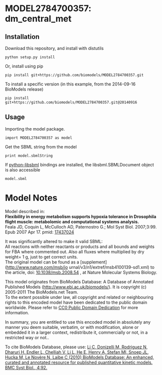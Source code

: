 # MODEL2784700357: dm_central_met

## Installation

Download this repository, and install with distutils

`python setup.py install`

Or, install using pip

`pip install git+https://github.com/biomodels/MODEL2784700357.git`

To install a specific version (in this example, from the 2014-09-16 BioModels release)

`pip install git+https://github.com/biomodels/MODEL2784700357.git@20140916`

## Usage

Importing the model package.

`import MODEL2784700357 as model`

Get the SBML string from the model

`print model.sbmlString`

If [python-libsbml](https://pypi.python.org/pypi/python-libsbml) bindings are
installed, the libsbml.SBMLDocument object is also accessible

`model.sbml`


# Model Notes


Model described in:  
**Flexibility in energy metabolism supports hypoxia tolerance in Drosophila flight muscle: metabolomic and computational systems analysis.**   
Feala JD, Coquin L, McCulloch AD, Paternostro G.; Mol Syst Biol. 2007;3:99.
Epub 2007 Apr 17. pmid:
[17437024](http://www.ncbi.nlm.nih.gov/pubmed/17437024)  

It was significantly altered to make it valid SBML:  
All reactions with neither reactants or products and all bounds and weights
for FBA where commented out. Also all fluxes where multiplied by dry weight= 1
g, just to get correct units.  
The original model can be found as a [supplement](http://www.nature.com/msb/jo
urnal/v3/n1/extref/msb4100139-sd1.xml) to the article, doi:
[10.1038/msb.2008.54](http://dx.doi.org/10.1038/msb.2008.54) , at Nature
Molecular Systems Biology.

This model originates from BioModels Database: A Database of Annotated
Published Models (http://www.ebi.ac.uk/biomodels/). It is copyright (c)
2005-2011 The BioModels.net Team.  
To the extent possible under law, all copyright and related or neighbouring
rights to this encoded model have been dedicated to the public domain
worldwide. Please refer to [CC0 Public Domain
Dedication](http://creativecommons.org/publicdomain/zero/1.0/) for more
information.

In summary, you are entitled to use this encoded model in absolutely any
manner you deem suitable, verbatim, or with modification, alone or embedded it
in a larger context, redistribute it, commercially or not, in a restricted way
or not..  
  
To cite BioModels Database, please use: [Li C, Donizelli M, Rodriguez N,
Dharuri H, Endler L, Chelliah V, Li L, He E, Henry A, Stefan MI, Snoep JL,
Hucka M, Le Novère N, Laibe C (2010) BioModels Database: An enhanced, curated
and annotated resource for published quantitative kinetic models. BMC Syst
Biol., 4:92.](http://www.ncbi.nlm.nih.gov/pubmed/20587024)


